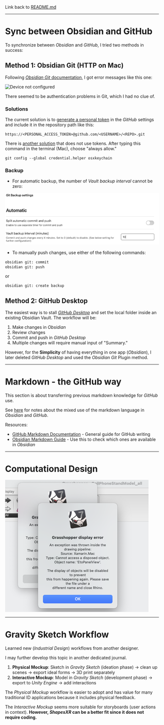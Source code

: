 Link back to [README.md](../README.md)

---
# Sync between Obsidian and GitHub
To synchronize between *Obsidian* and *GitHub*, I tried two methods in success: 
## Method 1: Obsidian Git (HTTP on Mac)
Following [*Obsidian Git* documentation](https://publish.obsidian.md/git-doc/Getting+Started), I got error messages like this one: 

![Device not configured](https://kattsun.dev/img/Pasted%20image%2020210528092236.png)

There seemed to be authentication problems in Git, which I had no clue of. 

### Solutions
The current solution is to  [generate a personal token](https://linked-blog-starter.vercel.app/connect-obsidian-vault-with-github) in the *GitHub* settings and include it in the repository path like this: 
```
https://<PERSONAL_ACCESS_TOKEN>@github.com/<USERNAME>/<REPO>.git
```

There is [another solution](https://kattsun.dev/posts/2021-05-28-obsidian-git-authentication-error/) that does not use tokens. After typing this command in the terminal (Mac), choose "always allow."

```
git config --global credential.helper osxkeychain
```

### Backup
- For automatic backup, the number of *Vault backup interval* cannot be zero:

![Pasted_Image](_attachments/Pasted_image_20230830213813.png)

- To manually push changes, use either of the following commands:
```
obsidian git: commit
obsidian git: push
```
or
```
obsidian git: create backup
```

## Method 2: GitHub Desktop 
The easiest way is to stall [*GitHub Desktop*](https://desktop.github.com) and set the local folder inside an existing Obsidian Vault. The workflow will be: 
1. Make changes in *Obsidian*
2. Review changes
3. Commit and push in *GitHub Desktop*
4. Multiple changes will require manual input of "Summary."

However, for the **Simplicity** of having everything in one app (*Obsidian*), I later deleted *GitHub Desktop* and used the *Obsidian Git* Plugin method. 

---

# Markdown - the GitHub way
This section is about transferring previous markdown knowledge for *GitHub* use. 

See [here](../resources/_GitHub_Favored_Markdown.md) for notes about the mixed use of the markdown language in *Obsidian* and *GitHub*.

Resources: 
- [GitHub Markdown Documentation](https://docs.github.com/en/get-started/writing-on-github/getting-started-with-writing-and-formatting-on-github) - General guide for GitHub writing
- [Obsidian Markdown Guide](https://www.markdownguide.org/tools/obsidian/) - Use this to check which ones are available in *Obsidian*

---

# Computational Design

![Grasshopper display error on Mac](_attachments/Grasshopper_display_error.PNG)

---
# Gravity Sketch Workflow
Learned new (*Industrial Design*) workflows from another designer. 

I may further develop this topic in another dedicated journal. 

1. **Physical Mockup**: Sketch in *Gravity Sketch* (ideation phase) -> clean up scenes -> export ideal forms -> 3D print separately
2. **Interactive Mockup**: Model in *Gravity Sketch* (development phase) -> export to *Unity Engine* -> add interactions

The *Physical Mockup* workflow is easier to adopt and has value for many traditional ID applications because it includes physical feedback. 

The *Interactive Mockup* seems more suitable for storyboards (user actions in context). **However, *ShapesXR* can be a better fit since it does not require coding.** 
